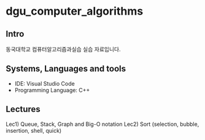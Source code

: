 # dgu_computer_algorithms

## Intro

동국대학교 컴퓨터알고리즘과실습 실습 자료입니다.

## Systems, Languages and tools

- IDE: Visual Studio Code
- Programming Language: C++

## Lectures

Lec1) Queue, Stack, Graph and Big-O notation
Lec2) Sort (selection, bubble, insertion, shell, quick)
